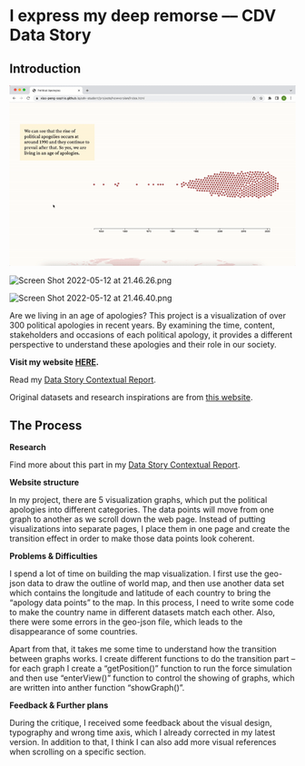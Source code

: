 # I express my deep remorse –– CDV Data Story

## Introduction

![dataStory.gif](I%20express%20my%20deep%20remorse%20c5b2c6ce76584c9ba4e9104308725559/dataStory.gif)

![Screen Shot 2022-05-12 at 21.46.26.png](I%20express%20my%20deep%20remorse%20c5b2c6ce76584c9ba4e9104308725559/Screen_Shot_2022-05-12_at_21.46.26.png)

![Screen Shot 2022-05-12 at 21.46.40.png](I%20express%20my%20deep%20remorse%20c5b2c6ce76584c9ba4e9104308725559/Screen_Shot_2022-05-12_at_21.46.40.png)

Are we living in an age of apologies? This project is a visualization of over 300 political apologies in recent years. By examining the time, content, stakeholders and occasions of each political apology, it provides a different perspective to understand these apologies and their role in our society.

**Visit my website [HERE](https://xiao-peng-sophie.github.io/cdv-student/projects/newversion/index.html).**

Read my [Data Story Contextual Report](https://docs.google.com/document/d/1Fnu_GhOC6gYEQ0r1c3kSET8_nWBZf7crndVRfJULsqA/edit?usp=sharing). 

Original datasets and research inspirations are from [this website](https://www.politicalapologies.com/).

## The Process

**Research**

Find more about this part in my [Data Story Contextual Report](https://docs.google.com/document/d/1Fnu_GhOC6gYEQ0r1c3kSET8_nWBZf7crndVRfJULsqA/edit?usp=sharing).

**Website structure**

In my project, there are 5 visualization graphs, which put the political apologies into different categories. The data points will move from one graph to another as we scroll down the web page.  Instead of putting visualizations into separate pages, I place them in one page and create the transition effect in order to make those data points look coherent. 

**Problems & Difficulties**

I spend a lot of time on building the map visualization. I first use the geo-json data to draw the outline of world map, and then use another data set which contains the longitude and latitude of each country to bring the “apology data points” to the map. In this process, I need to write some code to make the country name in different datasets match each other. Also, there were some errors in the geo-json file, which leads to the disappearance of some countries. 

Apart from that, it takes me some time to understand how the transition between graphs works. I create different functions to do the transition part – for each graph I create a “getPosition()” function to run the force simulation and then use “enterView()” function to control the showing of graphs, which are written into anther function “showGraph()”. 

**Feedback & Further plans**

During the critique, I received some feedback about the visual design, typography and wrong time axis, which I already corrected in my latest version. In addition to that, I think I can also add more visual references when scrolling on a specific section.